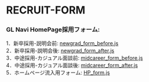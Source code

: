 # RECRUIT-FORM
### GL Navi HomePage採用フォーム: <br />
1．新卒採用-説明会前: <a href="https://muba-a.github.io/RECRUIT-FORM/newgrad_form_before.js">newgrad_form_before.js</a>          <br />
2．新卒採用-説明会後: <a href="https://muba-a.github.io/RECRUIT-FORM/newgrad_form_after.js">newgrad_form_after.js</a>            <br />
3．中途採用-カジュアル面談前: <a href="https://muba-a.github.io/RECRUIT-FORM/midcareer_form_before.js">midcareer_form_before.js</a>        <br />
4．中途採用-カジュアル面談後: <a href="https://muba-a.github.io/RECRUIT-FORM/midcareer_form_after.js">midcareer_form_after.js</a>         <br />
5．ホームページ流入用フォーム: <a href="https://muba-a.github.io/RECRUIT-FORM/HP_form.js">HP_form.js</a>         <br />
